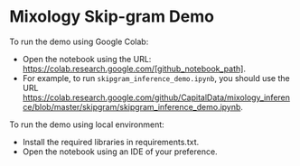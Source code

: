 # Mixology Skip-gram Demo

To run the demo using Google Colab:

- Open the notebook using the URL: https://colab.research.google.com/[github_notebook_path]. 
- For example, to run `skipgram_inference_demo.ipynb`, you should use the URL https://colab.research.google.com/github/CapitalData/mixology_inference/blob/master/skipgram/skipgram_inference_demo.ipynb.

To run the demo using local environment:

- Install the required libraries in requirements.txt.
- Open the notebook using an IDE of your preference.

